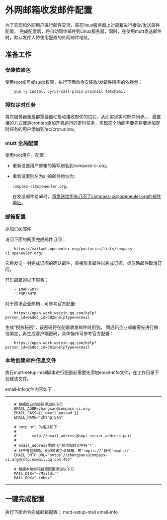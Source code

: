 # 外网邮箱收发邮件配置

为了实现和外网用户进行邮件交流，需在linux服务器上对邮箱进行接受/发送邮件配置。
完成配置后，将自动同步邮件到Linux服务器，同时，在使用mutt发送邮件时，默认发件人将使用配置的外网邮件地址。

## 准备工作

### 安装依赖包

使用root帐号或sudo权限，执行下面命令安装收/发邮件所需的依赖包：

        yum -y install cyrus-sasl-plain procmail fetchmail

### 授权定时任务

每次服务器重启都需要自动启动接收邮件的进程，从而实现实时邮件同步。、
最直接的方式就是crontab添加开机运行的定时任务，实现这个功能需要先将要添加定时任务的用户添加到/ec/cron.allow。

### mutt 全局配置

使用root用户，配置：
  - 重新设置用户邮箱的简写别名到compass-ci.org。
  - 重新设置别名为all的邮件地址为:

        compass-ci@openeuler.org。

    在发送邮件给all时，将发送给所有订阅了compass-ci@openeuler.org的邮件地址。


### 邮箱配置

添加订阅邮件

  访问下面的网页完成邮件订阅：

        https://mailweb.openeuler.org/postorius/lists/compass-ci.openeuler.org/

  它将发送一封完成订阅的确认邮件，直接恢复邮件以完成订阅，或忽略邮件取消订阅。


  开启邮箱的以下服务：

        - IMAP/SMTP
        - POP/SMTP

  对于腾讯企业邮箱，可参考官方配置: 

        https://open.work.weixin.qq.com/help?person_id=0&doc_id=302&helpType=exmail

  生成“授权秘密”，该密码将在配置收发邮件时用到。
  腾通讯企业邮箱需先进行微信绑定，再生成客户端密码，具体操作可参考官方配置：

        https://open.work.weixin.qq.com/help?person_id=0&doc_id=301&helpType=exmail

### 本地创建邮件信息文件

执行mutt-setup-mail脚本进行配置前需要先添加email-info文件，在工作目录下创建该文件。

email-info文件内容如下：

---
        # 根据自己的邮箱添加以下行
        EMAIL_ADDR=zhangsan@compass-ci.org
        EMAIL_PASS={{ email passwd }}
        EMAIL_NAME="Zhang San"

        # smtp_url 的格式如下：
        #
        #       smtp://email_address@smpt_server_address:port
        #
        # email_address里的‘@’前添加转义字符'\'.
        # 对于有些邮箱，比如腾讯企业邮箱，用'smpts://'替代'smpt://'.
        EMAIL_SMTP_URL="smtps://zhangsan\@compass-ci.org@smtp.exmail.qq.com:465"

        # 根据本地邮箱目录配置添加以下行
        MAIL_DIR="~/Maildir"
        MAIL_BOX=".inbox"
---

## 一键完成配置

执行下面命令完成邮箱配置：
        mutt-setup-mail email-info
